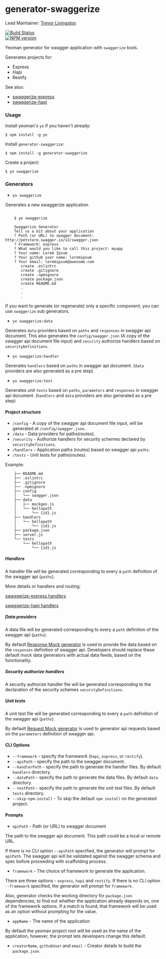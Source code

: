 generator-swaggerize
====================

Lead Maintainer: [Trevor Livingston](https://github.com/tlivings/)  

[![Build Status](https://travis-ci.org/krakenjs/generator-swaggerize.svg?branch=master)](https://travis-ci.org/krakenjs/generator-swaggerize)  
[![NPM version](https://badge.fury.io/js/generator-swaggerize.png)](http://badge.fury.io/js/generator-swaggerize)  


Yeoman generator for swagger application with `swaggerize` tools.

Generates projects for:
- Express
- Hapi
- Restify

See also:
- [swaggerize-express](https://github.com/krakenjs/swaggerize-express)
- [swaggerize-hapi](https://github.com/krakenjs/swaggerize-hapi)

### Usage

Install yeoman's `yo` if you haven't already:

```
$ npm install -g yo
```

Install `generator-swaggerize`:

```
$ npm install -g generator-swaggerize
```

Create a project:

```
$ yo swaggerize
```

### Generators

- `yo swaggerize`

Generates a new swaggerize application

```

    $ yo swaggerize

    Swaggerize Generator
    Tell us a bit about your application
    ? Path (or URL) to swagger document: http://petstore.swagger.io/v2/swagger.json
    ? Framework: express
    ? What would you like to call this project: myapp
    ? Your name: Lorem Ipsum
    ? Your github user name: loremipsum
    ? Your email: loremipsum@awesome.com
       create .eslintrc
       create .gitignore
       create .npmignore
       create package.json
       create README.md
       .
       .
       .
```

If you want to generate (or regenerate) only a specific component, you can use `swaggerize` sub generators.

- `yo swaggerize:data`

Generates `data` providers based on `paths` and `responses` in swagger api document.
This also generates the `config/swagger.json` (A copy of the swagger api document file input) and `security` authorize handlers based on `securityDefinitions`.

- `yo swaggerize:handler`

Generates `handlers` based on `paths` in swagger api document. (`data` providers are also generated as a pre step)

- `yo swaggerize:test`

Generates unit `tests` based on `paths`, `parameters` and `responses` in swagger api document. (`handlers` and `data` providers are also generated as a pre step)

#### Project structure

- `/config` - A copy of the swagger api document file input, will be generated at `/config/swagger.json`.
- `/data` - Data providers for paths(routes).
- `/security` - Authorize handlers for security schemes declared by `securityDefinitions`.
- `/handlers` - Application paths (routes) based on swagger api `paths`.
- `/tests` - Unit tests for paths(routes).

Example:

```
    ├── README.md
    ├── .eslintrc
    ├── .gitignore
    ├── .npmignore
    ├── config
    │   └── swagger.json
    ├── data
    │   ├── mockgen.js
    │   └── hellopath
    │       └── {id}.js
    ├── handlers
    │   └── hellopath
    │       └── {id}.js
    ├── package.json
    ├── server.js
    └── tests
        └── hellopath
            └── {id}.js
```

##### Handlers

A handler file will be generated corresponding to every a `path` definition of the swagger api (`paths`).

More details or handlers and routing:

[swaggerize-express handlers](https://github.com/krakenjs/swaggerize-express#handlers-directory)

[swaggerize-hapi handlers](https://github.com/krakenjs/swaggerize-hapi#handlers-directory)

##### Data providers

A data file will be generated corresponding to every a `path` definition of the swagger api (`paths`).

By default [Response Mock generator](https://github.com/subeeshcbabu/swagmock#responses) is used to provide the data based on the `responses` definition of swagger api.
Developers should replace these default mock data generators with actual data feeds, based on the functionality.

##### Security authorize handlers

A security authorize handler file will be generated corresponding to the declaration of the security schemes `securityDefinitions`.

##### Unit tests

A unit test file will be generated corresponding to every a `path` definition of the swagger api (`paths`).

By default [Request Mock generator](https://github.com/subeeshcbabu/swagmock#requests) is used to generator api requests based on the `parameters` definition of swagger api.

#### CLI Options

- `--framework` - specify the framework (`hapi`, `express`, or `restify`).
- `--apiPath` - specify the path to the swagger document.
- `--handlerPath` - specify the path to generate the handler files. By default `handlers` directory.
- `--dataPath` - specify the path to generate the data files. By default `data` directory.
- `--testPath` - specify the path to generate the unit test files. By default `tests` directory.
- `--skip-npm-install` - To skip the default `npm install` on the generated project.

#### Prompts

- `apiPath` - Path (or URL) to swagger document

The path to the swagger api document. This path could be a local or remote URL.

If there is no CLI option `--apiPath` specified, the generator will prompt for `apiPath`. The swagger api will be validated against the swagger schema and spec before proceeding with scaffolding process.

- `framework` - The choice of framework to generate the application.

There are three options - `express`, `hapi` and `restify`. If there is no CLI option `--framework` specified, the generator will prompt for `framework`.

Also, generator checks the working directory for `package.json` dependencies, to find out whether the application already depends on, one of the framework options. If a match is found, that framework will be used as an option without prompting for the value.

- `appName` - The name of the application

By default the yeoman project root will be used as the name of the application, however, the prompt lets developers change this default.

- `creatorName`, `githubUser` and `email` - Creator details to build the `package.json`.
